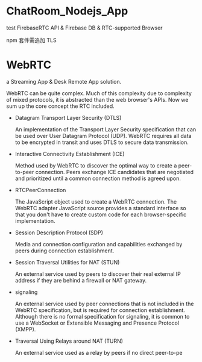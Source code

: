 # ChatRoom_Nodejs_App
test FirebaseRTC API & Firebase DB &amp; RTC-supported Browser 

npm 套件需追加 TLS

# WebRTC

a Streaming App & Desk Remote App solution.

WebRTC can be quite complex. Much of this complexity due to complexity of mixed protocols, it is abstracted than the web browser's APIs. Now we sum up the core concept the RTC included.

* Datagram Transport Layer Security (DTLS)

  An implementation of the Transport Layer Security specification that can be used over User Datagram Protocol (UDP). WebRTC requires all data to be encrypted in transit and uses DTLS to secure data transmission.

* Interactive Connectivity Establishment (ICE)

  Method used by WebRTC to discover the optimal way to create a peer-to-peer connection. Peers exchange ICE candidates that are negotiated and prioritized until a common connection method is agreed upon.

* RTCPeerConnection
  
  The JavaScript object used to create a WebRTC connection. The WebRTC adapter JavaScript source provides a standard interface so that you don't have to create custom code for each browser-specific implementation.

* Session Description Protocol (SDP)
  
  Media and connection configuration and capabilities exchanged by peers during connection establishment.

* Session Traversal Utilities for NAT (STUN)
  
  An external service used by peers to discover their real external IP address if they are behind a firewall or NAT gateway.

* signaling

  An external service used by peer connections that is not included in the WebRTC specification, but is required for connection establishment. Although there is no formal specification for signaling, it is common to use a WebSocket or Extensible Messaging and Presence Protocol (XMPP).

* Traversal Using Relays around NAT (TURN)

  An external service used as a relay by peers if no direct peer-to-pe


